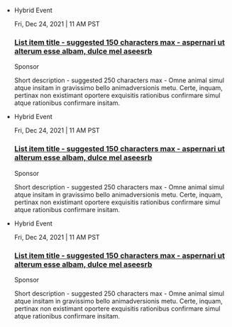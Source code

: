 <div class="grid-row grid-gap">
  <div class="tablet:grid-col-6">
    <ul class="usa-collection">
        <li class="usa-collection__item">
            <div class="usa-collection__body">
                <div class="format">
                    <i class="fa-solid fa-compass"></i>
                    <span>Hybrid Event</span>
                </div>
                <p class="date_time"> Fri, Dec 24, 2021 | 11 AM PST   </p>
                <h3 class="usa-collection__heading collection-heading">
                    <a
                    class="usa-link"
                    href="https://trumpadministration.archives.performance.gov/presidents-winners-press-release/">
                        List item title - suggested 150 characters max - aspernari ut alterum esse albam, dulce mel aseesrb
                    </a>
                </h3>
                <p class="sponsor">
                    Sponsor
                </p>
                <p class="usa-collection__description event-desc">
                    Short description - suggested 250 characters max - Omne animal simul atque insitam in gravissimo bello animadversionis metu. Certe, inquam, pertinax non existimant oportere exquisitis rationibus confirmare simul atque rationibus confirmare insitam.
                </p>
            </div>
        </li>
                <li class="usa-collection__item">
            <div class="usa-collection__body">
                <div class="format">
                    <i class="fa-solid fa-compass"></i>
                    <span>Hybrid Event</span>
                </div>
                <p class="date_time"> Fri, Dec 24, 2021 | 11 AM PST   </p>
                <h3 class="usa-collection__heading collection-heading">
                    <a
                    class="usa-link"
                    href="https://trumpadministration.archives.performance.gov/presidents-winners-press-release/">
                        List item title - suggested 150 characters max - aspernari ut alterum esse albam, dulce mel aseesrb
                    </a>
                </h3>
                <p class="sponsor">
                    Sponsor
                </p>
                <p class="usa-collection__description event-desc">
                    Short description - suggested 250 characters max - Omne animal simul atque insitam in gravissimo bello animadversionis metu. Certe, inquam, pertinax non existimant oportere exquisitis rationibus confirmare simul atque rationibus confirmare insitam.
                </p>
            </div>
        </li>
                <li class="usa-collection__item">
            <div class="usa-collection__body">
                <div class="format">
                    <i class="fa-solid fa-compass"></i>
                    <span>Hybrid Event</span>
                </div>
                <p class="date_time"> Fri, Dec 24, 2021 | 11 AM PST   </p>
                <h3 class="usa-collection__heading collection-heading">
                    <a
                    class="usa-link"
                    href="https://trumpadministration.archives.performance.gov/presidents-winners-press-release/">
                        List item title - suggested 150 characters max - aspernari ut alterum esse albam, dulce mel aseesrb
                    </a>
                </h3>
                <p class="sponsor">
                    Sponsor
                </p>
                <p class="usa-collection__description event-desc">
                    Short description - suggested 250 characters max - Omne animal simul atque insitam in gravissimo bello animadversionis metu. Certe, inquam, pertinax non existimant oportere exquisitis rationibus confirmare simul atque rationibus confirmare insitam.
                </p>
            </div>
        </li>
    </ul>
  </div>
</div>